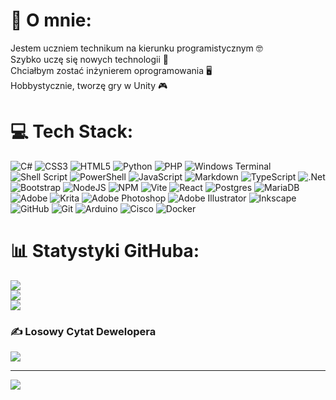 # 💫 O mnie:

Jestem uczniem technikum na kierunku programistycznym 🤓<br>Szybko uczę się nowych technologii 📖<br>Chciałbym zostać inżynierem oprogramowania 🖥️<br>Hobbystycznie, tworzę gry w Unity 🎮

# 💻 Tech Stack:

![C#](https://img.shields.io/badge/c%23-%23239120.svg?style=flat&logo=csharp&logoColor=white) ![CSS3](https://img.shields.io/badge/css3-%231572B6.svg?style=flat&logo=css3&logoColor=white) ![HTML5](https://img.shields.io/badge/html5-%23E34F26.svg?style=flat&logo=html5&logoColor=white) ![Python](https://img.shields.io/badge/python-3670A0?style=flat&logo=python&logoColor=ffdd54) ![PHP](https://img.shields.io/badge/php-%23777BB4.svg?style=flat&logo=php&logoColor=white) ![Windows Terminal](https://img.shields.io/badge/Windows%20Terminal-%234D4D4D.svg?style=flat&logo=windows-terminal&logoColor=white) ![Shell Script](https://img.shields.io/badge/shell_script-%23121011.svg?style=flat&logo=gnu-bash&logoColor=white) ![PowerShell](https://img.shields.io/badge/PowerShell-%235391FE.svg?style=flat&logo=powershell&logoColor=white) ![JavaScript](https://img.shields.io/badge/javascript-%23323330.svg?style=flat&logo=javascript&logoColor=%23F7DF1E) ![Markdown](https://img.shields.io/badge/markdown-%23000000.svg?style=flat&logo=markdown&logoColor=white) ![TypeScript](https://img.shields.io/badge/typescript-%23007ACC.svg?style=flat&logo=typescript&logoColor=white) ![.Net](https://img.shields.io/badge/.NET-5C2D91?style=flat&logo=.net&logoColor=white) ![Bootstrap](https://img.shields.io/badge/bootstrap-%238511FA.svg?style=flat&logo=bootstrap&logoColor=white) ![NodeJS](https://img.shields.io/badge/node.js-6DA55F?style=flat&logo=node.js&logoColor=white) ![NPM](https://img.shields.io/badge/NPM-%23CB3837.svg?style=flat&logo=npm&logoColor=white) ![Vite](https://img.shields.io/badge/vite-%23646CFF.svg?style=flat&logo=vite&logoColor=white) ![React](https://img.shields.io/badge/react-%2320232a.svg?style=flat&logo=react&logoColor=%2361DAFB) ![Postgres](https://img.shields.io/badge/postgres-%23316192.svg?style=flat&logo=postgresql&logoColor=white) ![MariaDB](https://img.shields.io/badge/MariaDB-003545?style=flat&logo=mariadb&logoColor=white) ![Adobe](https://img.shields.io/badge/adobe-%23FF0000.svg?style=flat&logo=adobe&logoColor=white) ![Krita](https://img.shields.io/badge/Krita-203759?style=flat&logo=krita&logoColor=EEF37B) ![Adobe Photoshop](https://img.shields.io/badge/adobe%20photoshop-%2331A8FF.svg?style=flat&logo=adobe%20photoshop&logoColor=white) ![Adobe Illustrator](https://img.shields.io/badge/adobe%20illustrator-%23FF9A00.svg?style=flat&logo=adobe%20illustrator&logoColor=white) ![Inkscape](https://img.shields.io/badge/Inkscape-e0e0e0?style=flat&logo=inkscape&logoColor=080A13) ![GitHub](https://img.shields.io/badge/github-%23121011.svg?style=flat&logo=github&logoColor=white) ![Git](https://img.shields.io/badge/git-%23F05033.svg?style=flat&logo=git&logoColor=white) ![Arduino](https://img.shields.io/badge/-Arduino-00979D?style=flat&logo=Arduino&logoColor=white) ![Cisco](https://img.shields.io/badge/cisco-%23049fd9.svg?style=flat&logo=cisco&logoColor=black) ![Docker](https://img.shields.io/badge/docker-%230db7ed.svg?style=flat&logo=docker&logoColor=white)

# 📊 Statystyki GitHuba:

![](https://github-readme-stats.vercel.app/api?username=PerzotProgrammer&theme=github_dark&hide_border=false&include_all_commits=true&count_private=true)<br/>
![](https://github-readme-streak-stats.herokuapp.com/?user=PerzotProgrammer&theme=github_dark&hide_border=false)<br/>
![](https://github-readme-stats.vercel.app/api/top-langs/?username=PerzotProgrammer&theme=github_dark&hide_border=false&include_all_commits=true&count_private=true&layout=compact)

<!--
## 🏆 GitHubowe Trofea

![](https://github-profile-trophy.vercel.app/?username=PerzotProgrammer&theme=github_dark&no-frame=false&no-bg=false&margin-w=4)
-->

### ✍️ Losowy Cytat Dewelopera

![](https://quotes-github-readme.vercel.app/api?type=horizontal&theme=dark)

<!--

### 🔝 Top Kontrybucji w Repo

![](https://github-contributor-stats.vercel.app/api?username=PerzotProgrammer&limit=5&theme=github_dark&combine_all_yearly_contributions=true)
-->

---

[![](https://visitcount.itsvg.in/api?id=PerzotProgrammer&icon=0&color=4)](https://visitcount.itsvg.in)

<!-- Proudly created with GPRM ( https://gprm.itsvg.in ) -->
